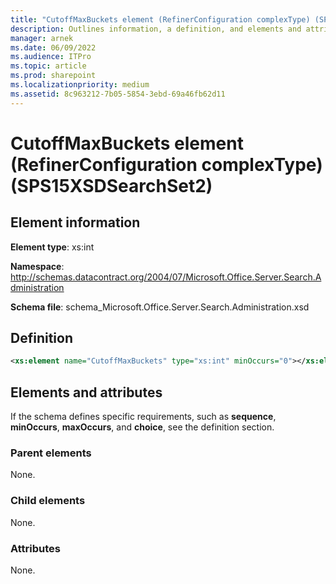 ```yaml
---
title: "CutoffMaxBuckets element (RefinerConfiguration complexType) (SPS15XSDSearchSet2)"
description: Outlines information, a definition, and elements and attributes for the CutoffMaxBuckets element in Sharepoint.
manager: arnek
ms.date: 06/09/2022
ms.audience: ITPro
ms.topic: article
ms.prod: sharepoint
ms.localizationpriority: medium
ms.assetid: 8c963212-7b05-5854-3ebd-69a46fb62d11
---
```


# CutoffMaxBuckets element (RefinerConfiguration complexType) (SPS15XSDSearchSet2)

 
  
## Element information
**Element type**: xs:int

**Namespace**: http://schemas.datacontract.org/2004/07/Microsoft.Office.Server.Search.Administration  

**Schema file**: schema_Microsoft.Office.Server.Search.Administration.xsd 
   
## Definition

```XML
<xs:element name="CutoffMaxBuckets" type="xs:int" minOccurs="0"></xs:element>

```

## Elements and attributes

If the schema defines specific requirements, such as **sequence**, **minOccurs**, **maxOccurs**, and **choice**, see the definition section. 
  
### Parent elements

None.
  
### Child elements

None.
  
### Attributes

None.
  


